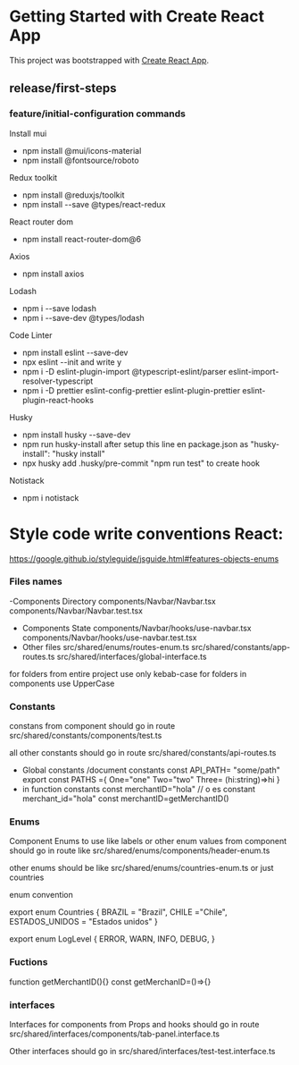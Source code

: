 # Getting Started with Create React App

This project was bootstrapped with [Create React App](https://github.com/facebook/create-react-app).

## release/first-steps

### feature/initial-configuration commands

Install mui

- npm install @mui/icons-material
- npm install @fontsource/roboto

Redux toolkit

- npm install @reduxjs/toolkit
- npm install --save @types/react-redux

React router dom

- npm install react-router-dom@6

Axios

- npm install axios

Lodash

- npm i --save lodash
- npm i --save-dev @types/lodash

Code Linter

- npm install eslint --save-dev
- npx eslint --init and write y
- npm i -D eslint-plugin-import @typescript-eslint/parser eslint-import-resolver-typescript
- npm i -D prettier eslint-config-prettier eslint-plugin-prettier eslint-plugin-react-hooks

Husky

- npm install husky --save-dev
- npm run husky-install after setup this line en package.json as "husky-install": "husky install"
- npx husky add .husky/pre-commit "npm run test" to create hook

Notistack

- npm i notistack

# Style code write conventions React:

https://google.github.io/styleguide/jsguide.html#features-objects-enums

### Files names

-Components Directory
components/Navbar/Navbar.tsx
components/Navbar/Navbar.test.tsx

- Components State
  components/Navbar/hooks/use-navbar.tsx
  components/Navbar/hooks/use-navbar.test.tsx
- Other files
  src/shared/enums/routes-enum.ts
  src/shared/constants/app-routes.ts
  src/shared/interfaces/global-interface.ts

for folders from entire project use only kebab-case
for folders in components use UpperCase

### Constants

constans from component should go in route
src/shared/constants/components/test.ts

all other constants should go in route
src/shared/constants/api-routes.ts

- Global constants /document constants
  const API_PATH= "some/path"
  export const PATHS ={
  One="one"
  Two="two"
  Three= (hi:string)=>hi
  }
- in function constants
  const merchantID="hola" // o es constant merchant_id="hola"
  const merchantID=getMerchantID()

### Enums

Component Enums to use like labels or other enum values from component should go in route like
src/shared/enums/components/header-enum.ts

other enums should be like
src/shared/enums/countries-enum.ts or just countries

enum convention

export enum Countries {
BRAZIL = "Brazil",
CHILE ="Chile",
ESTADOS_UNIDOS = "Estados unidos"
}

export enum LogLevel {
ERROR,
WARN,
INFO,
DEBUG,
}

### Fuctions

function getMerchantID(){}
const getMerchanID=()=>{}

### interfaces

Interfaces for components from Props and hooks should go in route
src/shared/interfaces/components/tab-panel.interface.ts

Other interfaces should go in
src/shared/interfaces/test-test.interface.ts
